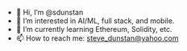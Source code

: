 - 👋 Hi, I’m @sdunstan
- 👀 I’m interested in AI/ML, full stack, and mobile.
- 🌱 I’m currently learning Ethereum, Solidity, etc.
- 📫 How to reach me: steve_dunstan@yahoo.com

<!---
sdunstan/sdunstan is a ✨ special ✨ repository because its `README.md` (this file) appears on your GitHub profile.
You can click the Preview link to take a look at your changes.
--->
